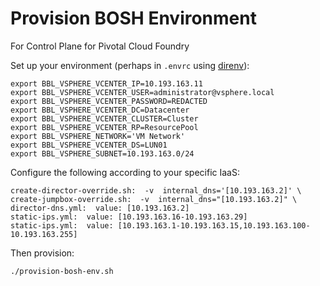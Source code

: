 # Provision BOSH Environment

For Control Plane for Pivotal Cloud Foundry

Set up your environment (perhaps in `.envrc` using [direnv][]):

```shell
export BBL_VSPHERE_VCENTER_IP=10.193.163.11
export BBL_VSPHERE_VCENTER_USER=administrator@vsphere.local
export BBL_VSPHERE_VCENTER_PASSWORD=REDACTED
export BBL_VSPHERE_VCENTER_DC=Datacenter
export BBL_VSPHERE_VCENTER_CLUSTER=Cluster
export BBL_VSPHERE_VCENTER_RP=ResourcePool
export BBL_VSPHERE_NETWORK='VM Network'
export BBL_VSPHERE_VCENTER_DS=LUN01
export BBL_VSPHERE_SUBNET=10.193.163.0/24
```

Configure the following according to your specific IaaS:

```
create-director-override.sh:  -v  internal_dns='[10.193.163.2]' \
create-jumpbox-override.sh:  -v  internal_dns="[10.193.163.2]" \
director-dns.yml:  value: [10.193.163.2]
static-ips.yml:  value: [10.193.163.16-10.193.163.29]
static-ips.yml:  value: [10.193.163.1-10.193.163.15,10.193.163.100-10.193.163.255]
```

Then provision: 

```shell
./provision-bosh-env.sh
```

[direnv]: https://direnv.net (direnv -- Unclutter your .profile)
